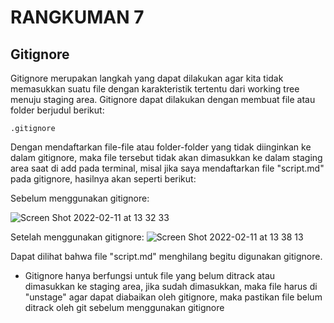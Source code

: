 # RANGKUMAN 7

## Gitignore
Gitignore merupakan langkah yang dapat dilakukan agar kita tidak memasukkan suatu file dengan karakteristik tertentu dari working tree menuju staging area. Gitignore dapat dilakukan dengan membuat file atau folder berjudul berikut:
```
.gitignore
```

Dengan mendaftarkan file-file atau folder-folder yang tidak diinginkan ke dalam gitignore, maka file tersebut tidak akan dimasukkan ke dalam staging area saat di add pada terminal, misal jika saya mendaftarkan file "script.md" pada gitignore, hasilnya akan seperti berikut:



Sebelum menggunakan gitignore:

![Screen Shot 2022-02-11 at 13 32 33](https://user-images.githubusercontent.com/99285819/153547610-cf43d79c-e4a4-4f9d-9c93-642d0af231de.png)



Setelah menggunakan gitignore:
![Screen Shot 2022-02-11 at 13 38 13](https://user-images.githubusercontent.com/99285819/153547642-87787624-a750-46b3-a502-a18d06d29011.png)

Dapat dilihat bahwa file "script.md" menghilang begitu digunakan gitignore.


* Gitignore hanya berfungsi untuk file yang belum ditrack atau dimasukkan ke staging area, jika sudah dimasukkan, maka file harus di "unstage" agar dapat diabaikan oleh gitignore, maka pastikan file belum ditrack oleh git sebelum menggunakan gitignore
